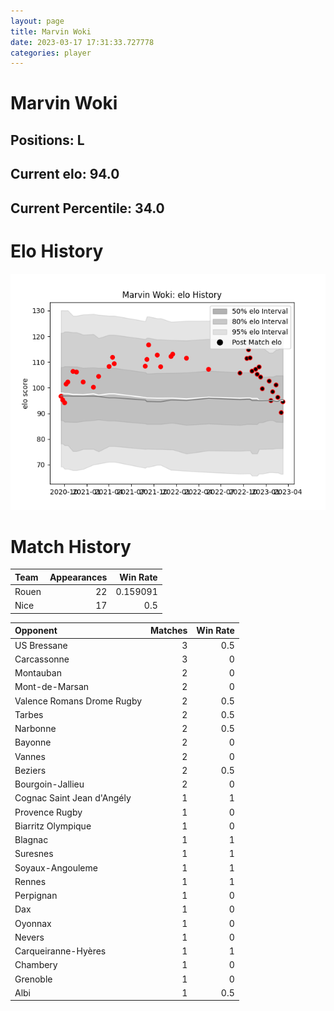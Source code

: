 ```yaml
---  
layout: page  
title: Marvin Woki  
date: 2023-03-17 17:31:33.727778  
categories: player  
---
```

# Marvin Woki

## Positions: L

## Current elo: 94.0

## Current Percentile: 34.0

# Elo History


![elo history](history_MarvinWoki.png)
# Match History


| Team   |   Appearances |   Win Rate |
|:-------|--------------:|-----------:|
| Rouen  |            22 |   0.159091 |
| Nice   |            17 |   0.5      |

| Opponent                   |   Matches |   Win Rate |
|:---------------------------|----------:|-----------:|
| US Bressane                |         3 |        0.5 |
| Carcassonne                |         3 |        0   |
| Montauban                  |         2 |        0   |
| Mont-de-Marsan             |         2 |        0   |
| Valence Romans Drome Rugby |         2 |        0.5 |
| Tarbes                     |         2 |        0.5 |
| Narbonne                   |         2 |        0.5 |
| Bayonne                    |         2 |        0   |
| Vannes                     |         2 |        0   |
| Beziers                    |         2 |        0.5 |
| Bourgoin-Jallieu           |         2 |        0   |
| Cognac Saint Jean d'Angély |         1 |        1   |
| Provence Rugby             |         1 |        0   |
| Biarritz Olympique         |         1 |        0   |
| Blagnac                    |         1 |        1   |
| Suresnes                   |         1 |        1   |
| Soyaux-Angouleme           |         1 |        1   |
| Rennes                     |         1 |        1   |
| Perpignan                  |         1 |        0   |
| Dax                        |         1 |        0   |
| Oyonnax                    |         1 |        0   |
| Nevers                     |         1 |        0   |
| Carqueiranne-Hyères        |         1 |        1   |
| Chambery                   |         1 |        0   |
| Grenoble                   |         1 |        0   |
| Albi                       |         1 |        0.5 |